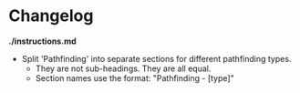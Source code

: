 # Changelog

**./instructions.md**
* Split 'Pathfinding' into separate sections for different pathfinding types.
	* They are not sub-headings. They are all equal.
	* Section names use the format: "Pathfinding - [type]"